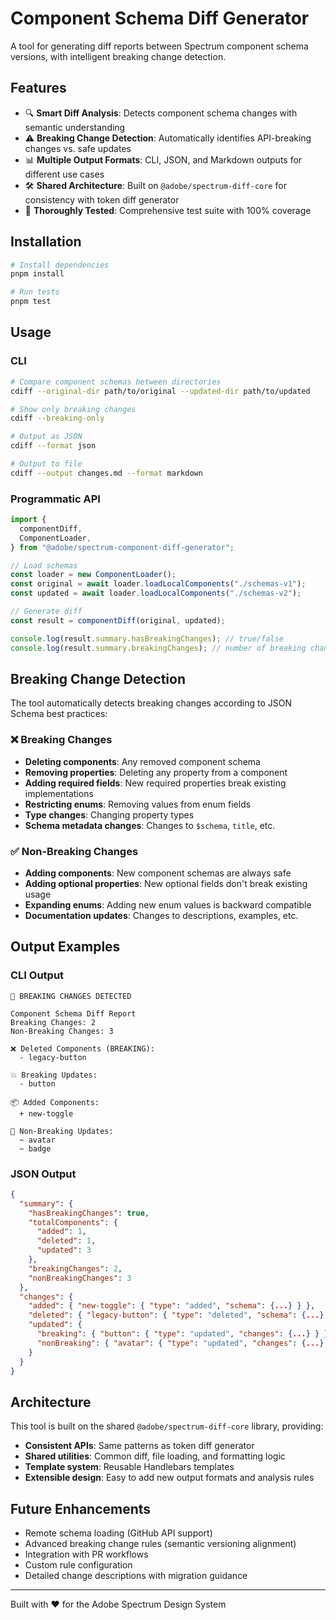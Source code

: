 # Component Schema Diff Generator

A tool for generating diff reports between Spectrum component schema versions, with intelligent breaking change detection.

## Features

- 🔍 **Smart Diff Analysis**: Detects component schema changes with semantic understanding
- ⚠️ **Breaking Change Detection**: Automatically identifies API-breaking changes vs. safe updates
- 📊 **Multiple Output Formats**: CLI, JSON, and Markdown outputs for different use cases
- 🛠️ **Shared Architecture**: Built on `@adobe/spectrum-diff-core` for consistency with token diff generator
- 🧪 **Thoroughly Tested**: Comprehensive test suite with 100% coverage

## Installation

```bash
# Install dependencies
pnpm install

# Run tests
pnpm test
```

## Usage

### CLI

```bash
# Compare component schemas between directories
cdiff --original-dir path/to/original --updated-dir path/to/updated

# Show only breaking changes
cdiff --breaking-only

# Output as JSON
cdiff --format json

# Output to file
cdiff --output changes.md --format markdown
```

### Programmatic API

```javascript
import {
  componentDiff,
  ComponentLoader,
} from "@adobe/spectrum-component-diff-generator";

// Load schemas
const loader = new ComponentLoader();
const original = await loader.loadLocalComponents("./schemas-v1");
const updated = await loader.loadLocalComponents("./schemas-v2");

// Generate diff
const result = componentDiff(original, updated);

console.log(result.summary.hasBreakingChanges); // true/false
console.log(result.summary.breakingChanges); // number of breaking changes
```

## Breaking Change Detection

The tool automatically detects breaking changes according to JSON Schema best practices:

### ❌ Breaking Changes

- **Deleting components**: Any removed component schema
- **Removing properties**: Deleting any property from a component
- **Adding required fields**: New required properties break existing implementations
- **Restricting enums**: Removing values from enum fields
- **Type changes**: Changing property types
- **Schema metadata changes**: Changes to `$schema`, `title`, etc.

### ✅ Non-Breaking Changes

- **Adding components**: New component schemas are always safe
- **Adding optional properties**: New optional fields don't break existing usage
- **Expanding enums**: Adding new enum values is backward compatible
- **Documentation updates**: Changes to descriptions, examples, etc.

## Output Examples

### CLI Output

```
🚨 BREAKING CHANGES DETECTED

Component Schema Diff Report
Breaking Changes: 2
Non-Breaking Changes: 3

❌ Deleted Components (BREAKING):
  - legacy-button

💥 Breaking Updates:
  - button

📦 Added Components:
  + new-toggle

🔄 Non-Breaking Updates:
  ~ avatar
  ~ badge
```

### JSON Output

```json
{
  "summary": {
    "hasBreakingChanges": true,
    "totalComponents": {
      "added": 1,
      "deleted": 1,
      "updated": 3
    },
    "breakingChanges": 2,
    "nonBreakingChanges": 3
  },
  "changes": {
    "added": { "new-toggle": { "type": "added", "schema": {...} } },
    "deleted": { "legacy-button": { "type": "deleted", "schema": {...} } },
    "updated": {
      "breaking": { "button": { "type": "updated", "changes": {...} } },
      "nonBreaking": { "avatar": { "type": "updated", "changes": {...} } }
    }
  }
}
```

## Architecture

This tool is built on the shared `@adobe/spectrum-diff-core` library, providing:

- **Consistent APIs**: Same patterns as token diff generator
- **Shared utilities**: Common diff, file loading, and formatting logic
- **Template system**: Reusable Handlebars templates
- **Extensible design**: Easy to add new output formats and analysis rules

## Future Enhancements

- Remote schema loading (GitHub API support)
- Advanced breaking change rules (semantic versioning alignment)
- Integration with PR workflows
- Custom rule configuration
- Detailed change descriptions with migration guidance

---

Built with ❤️ for the Adobe Spectrum Design System
